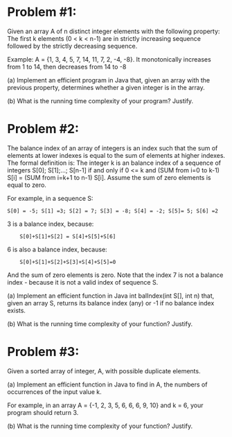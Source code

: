 # Problem #1:

Given an array A of n distinct integer elements with the following property:
The first k elements (0 < k < n-1) are in strictly increasing sequence followed by the
strictly decreasing sequence.

Example:
A = {1, 3, 4, 5, 7, 14, 11, 7, 2, -4, -8}. It monotonically increases from 1 to 14, then
decreases from 14 to -8

(a) Implement an efficient program in Java that, given an array with the previous property,
determines whether a given integer is in the array.

(b) What is the running time complexity of your program? Justify.


# Problem #2:

The balance index of an array of integers is an index such that the sum of elements at lower
indexes is equal to the sum of elements at higher indexes. The formal definition is:
The integer k is an balance index of a sequence of integers S[0]; S[1];...; S[n-1] if
and only if 0 <= k and (SUM from i=0 to k-1) S[i] = (SUM from i=k+1 to n-1) S[i]. Assume the sum 
of zero elements is equal to zero.

For example, in a sequence S:

	S[0] = -5; S[1] =3; S[2] = 7; S[3] = -8; S[4] = -2; S[5]= 5; S[6] =2
	
3 is a balance index, because:

		S[0]+S[1]+S[2] = S[4]+S[5]+S[6]
		
6 is also a balance index, because:

		S[0]+S[1]+S[2]+S[3]+S[4]+S[5]=0
		
And the sum of zero elements is zero.
Note that the index 7 is not a balance index - because it is not a valid index of sequence S.

(a) Implement an efficient function in Java
	int balIndex(int S[], int n)
that, given an array S, returns its balance index (any) or -1 if no balance index exists.

(b) What is the running time complexity of your function? Justify.


# Problem #3:

Given a sorted array of integer, A, with possible duplicate elements.

(a) Implement an efficient function in Java to find in A, the numbers of occurrences of the
input value k.

For example, in an array A = {-1, 2, 3, 5, 6, 6, 6, 9, 10} and k = 6, your program should
return 3.

(b) What is the running time complexity of your function? Justify.
